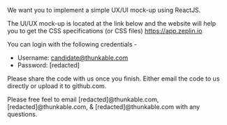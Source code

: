 We want you to implement a simple UX/UI mock-up using ReactJS.

The UI/UX mock-up is located at the link below and the website will help you to
get the CSS specifications (or CSS files) https://app.zeplin.io

You can login with the following credentials -

- Username: candidate@thunkable.com
- Password: [redacted]

Please share the code with us once you finish. Either email the code to us
directly or upload it to github.com.

Please free feel to email [redacted]@thunkable.com, [redacted]@thunkable.com, &
[redacted]@thunkable.com with any questions.
